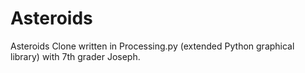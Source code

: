 # Asteroids
Asteroids Clone written in Processing.py (extended Python graphical library) with 7th grader Joseph.
